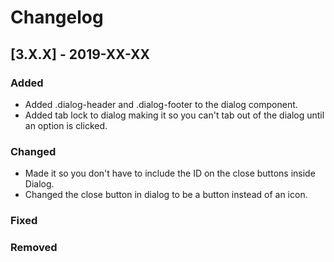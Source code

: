 # Changelog

## [3.X.X] - 2019-XX-XX

### Added

- Added .dialog-header and .dialog-footer to the dialog component.
- Added tab lock to dialog making it so you can't tab out of the dialog until an option is clicked.

### Changed

- Made it so you don't have to include the ID on the close buttons inside Dialog.
- Changed the close button in dialog to be a button instead of an icon.

### Fixed

### Removed
